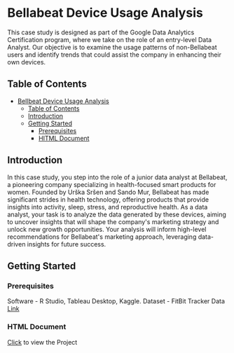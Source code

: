 # Bellabeat Device Usage Analysis
This case study is designed as part of the Google Data Analytics Certification program, where we take on the role of an entry-level Data Analyst. Our objective is to examine the usage patterns of non-Bellabeat users and identify trends that could assist the company in enhancing their own devices.
## Table of Contents
- [Bellbeat Device Usage Analysis](#project-name)
  - [Table of Contents](#table-of-contents)
  - [Introduction](#introduction)
  - [Getting Started](#getting-started)
    - [Prerequisites](#prerequisites)
    - [HITML Document](#html=document)
## Introduction
In this case study, you step into the role of a junior data analyst at Bellabeat, a pioneering company specializing in health-focused smart products for women. Founded by Urška Sršen and Sando Mur, Bellabeat has made significant strides in health technology, offering products that provide insights into activity, sleep, stress, and reproductive health. As a data analyst, your task is to analyze the data generated by these devices, aiming to uncover insights that will shape the company's marketing strategy and unlock new growth opportunities. Your analysis will inform high-level recommendations for Bellabeat's marketing approach, leveraging data-driven insights for future success.
## Getting Started
### Prerequisites
Software - R Studio, Tableau Desktop, Kaggle.
Dataset - FitBit Tracker Data [Link](https://www.kaggle.com/datasets/arashnic/fitbit)
### HTML Document
[Click](https://hrithiksh28.github.io/CyclisticBikeShareAnalysis/) to view the Project

